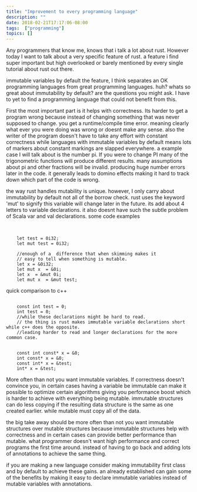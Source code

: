 ```yaml
---
title: "Improvement to every programming language"
description: ""
date: 2018-02-21T17:17:06-08:00
tags:  ["programming"]
topics: []
---
```

Any programmers that know me, knows that i talk a lot about rust. However today I want to talk about a very specific feature of rust.
 a feature i find super important but high overlooked or barely mentioned by every single tutorial about rust out there. 

<!-- summary -->   

immutable variables by default the feature, I think separates an OK programming
 languages  from great programming languages.  huh? whats so great about immutability by default? are 
the questions you might ask. I have to yet to find a programming language that could not benefit from this. 


First the most important part is it helps with correctness. Its harder to get a program wrong because instead of changing something 
that was never supposed to change. you get a runtime/compile time error.  meaning clearly what ever you were doing was wrong or doesnt make any sense.
also the writer of the program doesn't have to take any effort with constant correctness while languages with immutable variables by default means lots of markers 
about constant markings are slapped everywhere.
a example case I will talk about is the number pi. If you were to change PI many of the trigonometric functions will produce different results. many assumptions about 
pi and other fractions will be invalid. producing huge number errors later in the code. it generally leads to domino effects making it hard to track down 
which part of the code is wrong. 

the way rust handles mutability is unique. however, I only carry about immutability by default not all of the borrow check. 
rust uses  the keyword 'mut' to signify this variable will change later in the future.  its add about 4 letters to variable declarations. it also doesnt 
have such the subtle problem of Scala var and val declarations. 
some code examples 
<br/><br/>


<pre><code class="rust"> 
	let test = 0i32;
	let mut test = 0i32; 

	//enough of a  difference that when skimming makes it 
	// easy to tell when something is mutable. 
	let x = &0i32; 
	let mut x  = &0i; 
	let x  = &mut 0i; 
	let mut x  = &mut test; 
</code></pre>

quick comparison to c++ 
<pre><code class="cplusplus"> 
	const int test = 0;
	int test = 0;
	//while these declarations might be hard to read.
	// the thing is rust makes immutable variable declarations short while c++ does the opposite.  
	//leading harder to read and longer declarations for the more common case.


	const int const* x = &0;
	int const* x = &0;
	const int* x = &test;
	int* x = &test; 
</code></pre>
More often than not you want immutable variables. If correctness doesn't convince you, in certain cases having a variable be immutable can make it possible to optimize 
certain algorithms giving you performance boost which is harder to achieve with everything being mutable. immutable structures can do less copying 
if the resulting data structure is the same as one created earlier. while mutable must copy all of the data.

the big take away should be more often than not you want immutable structures over mutable structures because immutable structures help with correctness and in
certain cases can provide better performance than mutable. what programmer doesn't want high performance and correct programs the first time around. instead 
of having to go back and adding lots of annotations to achieve the same thing.    

if you are making a new language consider making immutability first class and by default to achieve these gains.
an already established can gain some of the benefits by making it easy to declare immutable variables instead of mutable variables with annotations. 

<link rel="stylesheet" src="//cdnjs.cloudflare.com/ajax/libs/highlight.js/9.12.0/styles/default.min.css"></link>
<script src="//cdnjs.cloudflare.com/ajax/libs/highlight.js/9.12.0/languages/rust.min.js"></script>
<script src="//cdnjs.cloudflare.com/ajax/libs/highlight.js/9.12.0/highlight.min.js"></script>
<script>hljs.initHighlightingOnLoad();</script>

